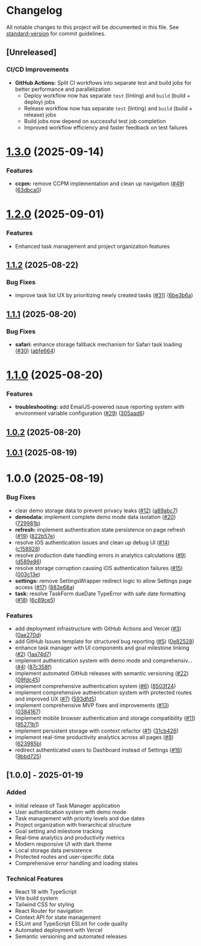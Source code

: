 # Changelog

All notable changes to this project will be documented in this file. See [standard-version](https://github.com/conventional-changelog/standard-version) for commit guidelines.

## [Unreleased]

### CI/CD Improvements

* **GitHub Actions:** Split CI workflows into separate test and build jobs for better performance and parallelization
  * Deploy workflow now has separate `test` (linting) and `build` (build + deploy) jobs
  * Release workflow now has separate `test` (linting) and `build` (build + release) jobs
  * Build jobs now depend on successful test job completion
  * Improved workflow efficiency and faster feedback on test failures

# [1.3.0](https://github.com/philga7/task-manager/compare/v1.2.0...v1.3.0) (2025-09-14)


### Features

* **ccpm:** remove CCPM implementation and clean up navigation ([#49](https://github.com/philga7/task-manager/issues/49)) ([63dbca0](https://github.com/philga7/task-manager/commit/63dbca0d9aea291c836387ce2df39349fd8e88c0))

# [1.2.0](https://github.com/philga7/task-manager/compare/v1.1.2...v1.2.0) (2025-09-01)


### Features

* Enhanced task management and project organization features

## [1.1.2](https://github.com/philga7/task-manager/compare/v1.1.1...v1.1.2) (2025-08-22)


### Bug Fixes

* improve task list UX by prioritizing newly created tasks ([#31](https://github.com/philga7/task-manager/issues/31)) ([6be3b6a](https://github.com/philga7/task-manager/commit/6be3b6a2222a7987e65da1ae4e716c9dd258f2d3))

## [1.1.1](https://github.com/philga7/task-manager/compare/v1.1.0...v1.1.1) (2025-08-20)


### Bug Fixes

* **safari:** enhance storage fallback mechanism for Safari task loading ([#30](https://github.com/philga7/task-manager/issues/30)) ([abfe664](https://github.com/philga7/task-manager/commit/abfe6643f6205987015b9a1b256b95292971ac2d))

# [1.1.0](https://github.com/philga7/task-manager/compare/v1.0.2...v1.1.0) (2025-08-20)


### Features

* **troubleshooting:** add EmailJS-powered issue reporting system with environment variable configuration ([#29](https://github.com/philga7/task-manager/issues/29)) ([305aad6](https://github.com/philga7/task-manager/commit/305aad60c6d2d48aaa3105f3dd3a67194e15de2c))

## [1.0.2](https://github.com/philga7/task-manager/compare/v1.0.1...v1.0.2) (2025-08-20)

## [1.0.1](https://github.com/philga7/task-manager/compare/v1.0.0...v1.0.1) (2025-08-19)

# 1.0.0 (2025-08-19)


### Bug Fixes

* clear demo storage data to prevent privacy leaks ([#12](https://github.com/philga7/task-manager/issues/12)) ([a89abc7](https://github.com/philga7/task-manager/commit/a89abc79f6d6bc113e52a3ed57ed02b2248051cd))
* **demodata:** implement complete demo mode data isolation ([#20](https://github.com/philga7/task-manager/issues/20)) ([729981b](https://github.com/philga7/task-manager/commit/729981b7fa1d780b34031e4fc51d89f701d377e3))
* **refresh:** implement authentication state persistence on page refresh ([#19](https://github.com/philga7/task-manager/issues/19)) ([822b57e](https://github.com/philga7/task-manager/commit/822b57ef3f33e7cf75e055eee2eb492f03710041))
* resolve iOS authentication issues and clean up debug UI ([#14](https://github.com/philga7/task-manager/issues/14)) ([c158928](https://github.com/philga7/task-manager/commit/c158928665edd23b6aba9d85ccf132db7f4f5001))
* resolve production date handling errors in analytics calculations ([#9](https://github.com/philga7/task-manager/issues/9)) ([d589e86](https://github.com/philga7/task-manager/commit/d589e863d55ef7b6fe731850e6c8979f73c0f8fe))
* resolve storage corruption causing iOS authentication failures ([#15](https://github.com/philga7/task-manager/issues/15)) ([003c13e](https://github.com/philga7/task-manager/commit/003c13edfff168b538b56b269d4fab0cfd90613c))
* **settings:** remove SettingsWrapper redirect logic to allow Settings page access ([#17](https://github.com/philga7/task-manager/issues/17)) ([883e68a](https://github.com/philga7/task-manager/commit/883e68aff89f52eb51822ec61029a2d470607f4f))
* **task:** resolve TaskForm dueDate TypeError with safe date formatting ([#18](https://github.com/philga7/task-manager/issues/18)) ([6c89ce5](https://github.com/philga7/task-manager/commit/6c89ce511bb373d1e2e9e97d63f81dd9c60d54da))


### Features

* add deployment infrastructure with GitHub Actions and Vercel ([#3](https://github.com/philga7/task-manager/issues/3)) ([0ae270d](https://github.com/philga7/task-manager/commit/0ae270dbf6e40f7b3e9202ec766492a7990d4666))
* add GitHub Issues template for structured bug reporting ([#5](https://github.com/philga7/task-manager/issues/5)) ([0e82528](https://github.com/philga7/task-manager/commit/0e82528480d0f3593542e4cded2318eec5df915d))
* enhance task manager with UI components and goal milestone linking ([#2](https://github.com/philga7/task-manager/issues/2)) ([1aa74d7](https://github.com/philga7/task-manager/commit/1aa74d77043722cbe946e984e0b38c995d2f4b76))
* implement authentication system with demo mode and comprehensiv… ([#4](https://github.com/philga7/task-manager/issues/4)) ([87c358f](https://github.com/philga7/task-manager/commit/87c358f9ed0edaf4a61bf96e11038c78111de4f2))
* implement automated GitHub releases with semantic versioning ([#22](https://github.com/philga7/task-manager/issues/22)) ([09fdc45](https://github.com/philga7/task-manager/commit/09fdc453660ff7eb716d1e34aa8978a82938b1bc))
* implement comprehensive authentication system ([#6](https://github.com/philga7/task-manager/issues/6)) ([8503f24](https://github.com/philga7/task-manager/commit/8503f245fa4b1fda62d52a0dcfcaa89963e67fc3))
* implement comprehensive authentication system with protected routes and improved UX ([#7](https://github.com/philga7/task-manager/issues/7)) ([593dfd5](https://github.com/philga7/task-manager/commit/593dfd5722efafe0f1b1ee4f8216d573933845ba))
* implement comprehensive MVP fixes and improvements ([#13](https://github.com/philga7/task-manager/issues/13)) ([0384167](https://github.com/philga7/task-manager/commit/03841676742160499c30bcd76cc1c01ddfdaa348))
* implement mobile browser authentication and storage compatibility ([#11](https://github.com/philga7/task-manager/issues/11)) ([95271b1](https://github.com/philga7/task-manager/commit/95271b19fe1b4c22590f6568f476312335881fc0))
* implement persistent storage with context refactor ([#1](https://github.com/philga7/task-manager/issues/1)) ([31cb426](https://github.com/philga7/task-manager/commit/31cb426008af9ad6034e98ae9b50f6484ad4f3bb))
* implement real-time productivity analytics across all pages ([#8](https://github.com/philga7/task-manager/issues/8)) ([623985b](https://github.com/philga7/task-manager/commit/623985b41e6b1293408a607cd4e607df41d30ce2))
* redirect authenticated users to Dashboard instead of Settings ([#16](https://github.com/philga7/task-manager/issues/16)) ([9bbd725](https://github.com/philga7/task-manager/commit/9bbd7251de76eeb001be8ca1f4e4f8f120181693))

## [1.0.0] - 2025-01-19

### Added
- Initial release of Task Manager application
- User authentication system with demo mode
- Task management with priority levels and due dates
- Project organization with hierarchical structure
- Goal setting and milestone tracking
- Real-time analytics and productivity metrics
- Modern responsive UI with dark theme
- Local storage data persistence
- Protected routes and user-specific data
- Comprehensive error handling and loading states

### Technical Features
- React 18 with TypeScript
- Vite build system
- Tailwind CSS for styling
- React Router for navigation
- Context API for state management
- ESLint and TypeScript ESLint for code quality
- Automated deployment with Vercel
- Semantic versioning and automated releases
